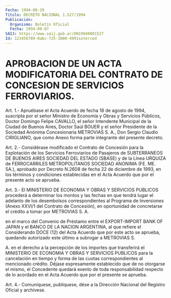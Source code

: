 ```yaml
---
Fecha: 1994-08-29
Título: DECRETO NACIONAL 1.527/1994
Publicación:
  Organismo: Boletín Oficial
  Fecha: 1994-09-07
SAIJ: https://www.saij.gob.ar/DN19940001527
Id: 123456789-0abc-725-1000-4991soterced
---
```

# APROBACION DE UN ACTA MODIFICATORIA DEL CONTRATO DE CONCESION DE SERVICIOS FERROVIARIOS.

<a id="1"></a>
Art.  1.-  Apruébase  el Acta Acuerdo de fecha 18 de agosto de 1994,  suscripta  por el señor  Ministro  de  Economía  y  Obras  y Servicios  Públicos,   Doctor  Domingo  Felipe  CAVALLO,  el  señor Intendente Municipal de  la  Ciudad  de  Buenos  Aires, Doctor Saúl BOUER  y  el señor Presidente de la Sociedad Anónima  Concesionaria METROVIAS S.  A.,  Don  Sergio  Claudio  CIRIGLIANO, que como Anexo forma parte integrante del presente decreto.

<a id="2"></a>
Art.  2.- Considérase modificado el Contrato de Concesión para la Explotación  de  los  Servicios  Ferroviarios  de  Pasajeros  de SUBTERRANEOS  DE  BUENOS  AIRES SOCIEDAD DEL ESTADO (SBASE) y de la Línea  URQUIZA  de FERROCARRILES  METROPOLITANOS  SOCIEDAD  ANONIMA (FE.  ME.  SA.),  aprobado  por  Decreto  N.2608  de  fecha  22  de diciembre de 1993,  en  los  términos y condiciones establecidas en el Acta Acuerdo que por el presente acto se aprueba.

<a id="3"></a>
Art. 3.- El MINISTERIO DE ECONOMIA Y OBRAS Y SERVICIOS PUBLICOS procederá  a determinar los montos y las fechas en que tendrá lugar el adelanto  de  los  desembolsos  correspondientes  al Programa de Inversiones    (Anexo  XXVI/1  del  Contrato  de  Concesión),    en oportunidad de concretarse  el  crédito a tomar por METROVIAS S. A.

en el marco del Convenio de Préstamo  entre  el  EXPORT-IMPORT BANK OF  JAPAN  y  el  BANCO DE LA NACION ARGENTINA, al que  refiere  el Considerando DOCE (12)  del  Acta  Acuerdo  que  por  este  acto se aprueba, quedando autorizado este último a subrogar a METROVIAS  S.

A.  en  el  derecho a la percepción de los importes que transferirá el MINISTERIO  DE  ECONOMIA  Y  OBRAS  Y SERVICIOS PUBLICOS para la cancelación  en  tiempo y forma de las cuotas  correspondientes  al mencionado crédito.  Déjase  expresamente  establecido  que  de  no otorgarse    el   mismo,  el  Concedente  quedará  exento  de  toda responsabilidad respecto  de lo acordado en el Acta Acuerdo que por el presente se aprueba.

<a id="4"></a>
Art. 4.- Comuníquese, publíquese, dése a la Dirección Nacional del Registro Oficial y archívese.
